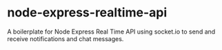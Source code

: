 # node-express-realtime-api
A boilerplate for Node Express Real Time API using socket.io to send and receive notifications and chat messages.
